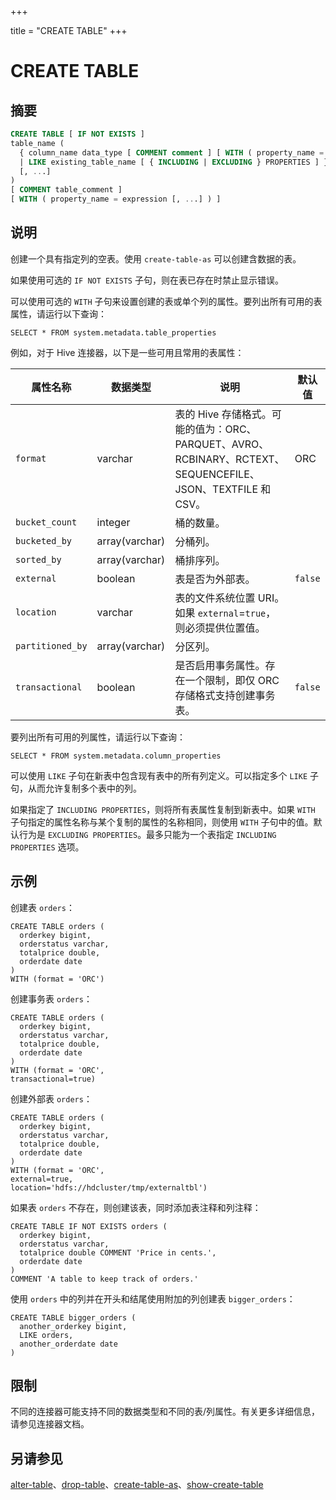 +++

title = "CREATE TABLE"
+++

# CREATE TABLE

## 摘要

``` sql
CREATE TABLE [ IF NOT EXISTS ]
table_name (
  { column_name data_type [ COMMENT comment ] [ WITH ( property_name = expression [, ...] ) ]
  | LIKE existing_table_name [ { INCLUDING | EXCLUDING } PROPERTIES ] }
  [, ...]
)
[ COMMENT table_comment ]
[ WITH ( property_name = expression [, ...] ) ]
```

## 说明

创建一个具有指定列的空表。使用 `create-table-as` 可以创建含数据的表。

如果使用可选的 `IF NOT EXISTS` 子句，则在表已存在时禁止显示错误。

可以使用可选的 `WITH` 子句来设置创建的表或单个列的属性。要列出所有可用的表属性，请运行以下查询：

    SELECT * FROM system.metadata.table_properties

例如，对于 Hive 连接器，以下是一些可用且常用的表属性：

| 属性名称         | 数据类型       | 说明                                                         | 默认值  |
| ---------------- | -------------- | ------------------------------------------------------------ | ------- |
| `format`         | varchar        | 表的 Hive 存储格式。可能的值为：ORC、PARQUET、AVRO、RCBINARY、RCTEXT、SEQUENCEFILE、JSON、TEXTFILE 和 CSV。 | ORC     |
| `bucket_count`   | integer        | 桶的数量。                                                   |         |
| `bucketed_by`    | array(varchar) | 分桶列。                                                     |         |
| `sorted_by`      | array(varchar) | 桶排序列。                                                   |         |
| `external`       | boolean        | 表是否为外部表。                                             | `false` |
| `location`       | varchar        | 表的文件系统位置 URI。如果 `external`=`true`，则必须提供位置值。 |         |
| `partitioned_by` | array(varchar) | 分区列。                                                     |         |
| `transactional`  | boolean        | 是否启用事务属性。存在一个限制，即仅 ORC 存储格式支持创建事务表。 | `false` |

要列出所有可用的列属性，请运行以下查询：

    SELECT * FROM system.metadata.column_properties

可以使用 `LIKE` 子句在新表中包含现有表中的所有列定义。可以指定多个 `LIKE` 子句，从而允许复制多个表中的列。

如果指定了 `INCLUDING PROPERTIES`，则将所有表属性复制到新表中。如果 `WITH` 子句指定的属性名称与某个复制的属性的名称相同，则使用 `WITH` 子句中的值。默认行为是 `EXCLUDING PROPERTIES`。最多只能为一个表指定 `INCLUDING PROPERTIES` 选项。

## 示例

创建表 `orders`：

    CREATE TABLE orders (
      orderkey bigint,
      orderstatus varchar,
      totalprice double,
      orderdate date
    )
    WITH (format = 'ORC')

创建事务表 `orders`：

    CREATE TABLE orders (
      orderkey bigint,
      orderstatus varchar,
      totalprice double,
      orderdate date
    )
    WITH (format = 'ORC',
    transactional=true)

创建外部表 `orders`：

    CREATE TABLE orders (
      orderkey bigint,
      orderstatus varchar,
      totalprice double,
      orderdate date
    )
    WITH (format = 'ORC',
    external=true,
    location='hdfs://hdcluster/tmp/externaltbl')

如果表 `orders` 不存在，则创建该表，同时添加表注释和列注释：

    CREATE TABLE IF NOT EXISTS orders (
      orderkey bigint,
      orderstatus varchar,
      totalprice double COMMENT 'Price in cents.',
      orderdate date
    )
    COMMENT 'A table to keep track of orders.'

使用 `orders` 中的列并在开头和结尾使用附加的列创建表 `bigger_orders`：

    CREATE TABLE bigger_orders (
      another_orderkey bigint,
      LIKE orders,
      another_orderdate date
    )

## 限制

不同的连接器可能支持不同的数据类型和不同的表/列属性。有关更多详细信息，请参见连接器文档。

## 另请参见

[alter-table](./alter-table.html)、[drop-table](./drop-table.html)、[create-table-as](./create-table-as.html)、[show-create-table](./show-create-table.html)